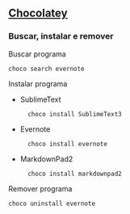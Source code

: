 ## [Chocolatey](https://chocolatey.org/)


### Buscar, instalar e remover

Buscar programa

	choco search evernote

Instalar programa

* SublimeText

		choco install SublimeText3

* Evernote

		choco install evernote

* MarkdownPad2

		choco install markdownpad2

Remover programa

	choco uninstall evernote
